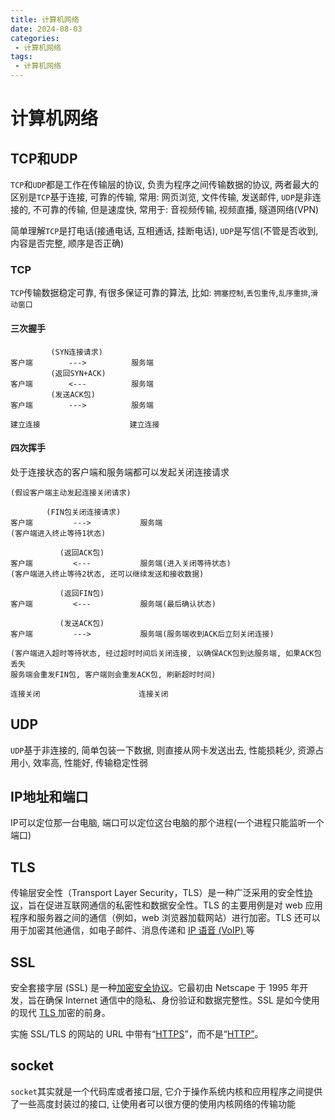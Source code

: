 ```yaml
---
title: 计算机网络
date: 2024-08-03
categories:
 - 计算机网络
tags:
 - 计算机网络
---
```


# 计算机网络
## TCP和UDP

`TCP`和`UDP`都是工作在传输层的协议, 负责为程序之间传输数据的协议, 两者最大的区别是`TCP`基于连接, 可靠的传输, 常用: 网页浏览, 文件传输, 发送邮件, `UDP`是非连接的, 不可靠的传输, 但是速度快, 常用于: 音视频传输, 视频直播, 隧道网络(VPN)

简单理解`TCP`是打电话(接通电话, 互相通话, 挂断电话), `UDP`是写信(不管是否收到, 内容是否完整, 顺序是否正确)

### TCP

`TCP`传输数据稳定可靠, 有很多保证可靠的算法, 比如: `拥塞控制`,`丢包重传`,`乱序重排`,`滑动窗口`

#### 三次握手

```
         (SYN连接请求)
客户端        --->          服务端
         (返回SYN+ACK)
客户端        <---          服务端
         (发送ACK包)
客户端        --->          服务端

建立连接                    建立连接
```

#### 四次挥手

处于连接状态的客户端和服务端都可以发起关闭连接请求

```
(假设客户端主动发起连接关闭请求)

        (FIN包关闭连接请求)
客户端         --->           服务端
(客户端进入终止等待1状态)

           (返回ACK包)
客户端         <---           服务端(进入关闭等待状态)
(客户端进入终止等待2状态, 还可以继续发送和接收数据)

           (返回FIN包)
客户端         <---           服务端(最后确认状态)

           (发送ACK包)
客户端         --->           服务端(服务端收到ACK后立刻关闭连接)

(客户端进入超时等待状态, 经过超时时间后关闭连接, 以确保ACK包到达服务端, 如果ACK包丢失
服务端会重发FIN包, 客户端则会重发ACK包, 刷新超时时间)

连接关闭                      连接关闭
```

## UDP

`UDP`基于非连接的, 简单包装一下数据, 则直接从网卡发送出去, 性能损耗少, 资源占用小, 效率高, 性能好, 传输稳定性弱

## IP地址和端口

IP可以定位那一台电脑, 端口可以定位这台电脑的那个进程(一个进程只能监听一个端口)

## TLS

传输层安全性（Transport Layer Security，TLS）是一种广泛采用的安全性[协议](https://www.cloudflare-cn.com/learning/network-layer/what-is-a-protocol/)，旨在促进互联网通信的私密性和数据安全性。TLS 的主要用例是对 web 应用程序和服务器之间的通信（例如，web 浏览器加载网站）进行加密。TLS 还可以用于加密其他通信，如电子邮件、消息传递和 [IP 语音 (VoIP) ](https://www.cloudflare-cn.com/learning/video/what-is-voip/)等

## SSL

安全套接字层 (SSL) 是一种[加密安全](https://www.cloudflare-cn.com/learning/ssl/what-is-encryption/)[协议](https://www.cloudflare-cn.com/learning/network-layer/what-is-a-protocol/)。它最初由 Netscape 于 1995 年开发，旨在确保 Internet 通信中的隐私、身份验证和数据完整性。SSL 是如今使用的现代 [TLS ](https://www.cloudflare-cn.com/learning/ssl/transport-layer-security-tls/)加密的前身。

实施 SSL/TLS 的网站的 URL 中带有“[HTTPS](https://www.cloudflare-cn.com/learning/ssl/what-is-https/)”，而不是“[HTTP”](https://www.cloudflare-cn.com/learning/ddos/glossary/hypertext-transfer-protocol-http/)。

## socket

`socket`其实就是一个代码库或者接口层, 它介于操作系统内核和应用程序之间提供了一些高度封装过的接口, 让使用者可以很方便的使用内核网络的传输功能
